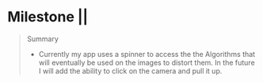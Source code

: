 # Milestone ||

> Summary
>* Currently my app uses a spinner to access the the Algorithms that will eventually be used on the images to distort them. In the future I will add the ability to click on the camera and pull it up. 

